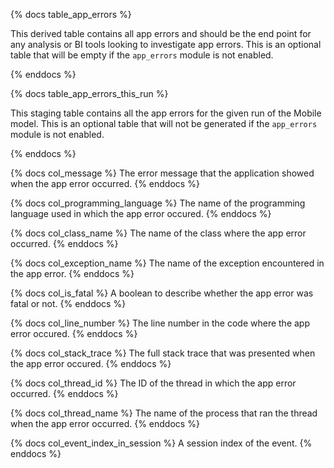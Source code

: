 {% docs table_app_errors %}

This derived table contains all app errors and should be the end point for any analysis or BI tools looking to investigate app errors. This is an optional table that will be empty if the `app_errors` module is not enabled.

{% enddocs %}

{% docs table_app_errors_this_run %}

This staging table contains all the app errors for the given run of the Mobile model. This is an optional table that will not be generated if the `app_errors` module is not enabled.

{% enddocs %}

{% docs col_message %}
The error message that the application showed when the app error occurred.
{% enddocs %}

{% docs col_programming_language %}
The name of the programming language used in which the app error occured.
{% enddocs %}

{% docs col_class_name %}
The name of the class where the app error occurred.
{% enddocs %}

{% docs col_exception_name %}
The name of the exception encountered in the app error.
{% enddocs %}

{% docs col_is_fatal %}
A boolean to describe whether the app error was fatal or not.
{% enddocs %}

{% docs col_line_number %}
The line number in the code where the app error occured.
{% enddocs %}

{% docs col_stack_trace %}
The full stack trace that was presented when the app error occured.
{% enddocs %}

{% docs col_thread_id %}
The ID of the thread in which the app error occurred.
{% enddocs %}

{% docs col_thread_name %}
The name of the process that ran the thread when the app error occurred.
{% enddocs %}

{% docs col_event_index_in_session %}
A session index of the event.
{% enddocs %}
